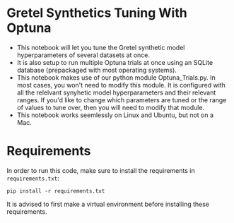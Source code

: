 # Gretel Synthetics Tuning With Optuna

* This notebook will let you tune the Gretel synthetic model hyperparameters of several datasets at once.
* It is also setup to run multiple Optuna trials at once using an SQLite database (prepackaged with most operating systems).
* This notebook makes use of our python module Optuna_Trials.py. In most cases, you won't need to modify this module. It is configured with all the relelvant synyhetic model hyperparameters and their relevant ranges. If you'd like to change which parameters are tuned or the range of values to tune over, then you will need to modify that module.
* This notebook works seemlessly on Linux and Ubuntu, but not on a Mac.


# Requirements

In order to run this code, make sure to install the requirements in `requirements.txt`:

`pip install -r requirements.txt`

It is advised to first make a virtual environment before installing these requirements.

